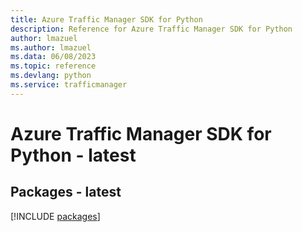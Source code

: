 ```yaml
---
title: Azure Traffic Manager SDK for Python
description: Reference for Azure Traffic Manager SDK for Python
author: lmazuel
ms.author: lmazuel
ms.data: 06/08/2023
ms.topic: reference
ms.devlang: python
ms.service: trafficmanager
---
```

# Azure Traffic Manager SDK for Python - latest
## Packages - latest
[!INCLUDE [packages](traffic-manager-index.md)]